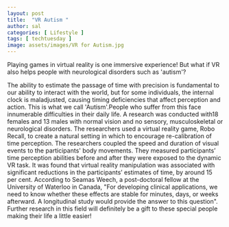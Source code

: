 ```yaml
---
layout: post
title:  "VR Autism "
author: sal
categories: [ Lifestyle ]
tags: [ techtuesday ]
image: assets/images/VR for Autism.jpg
---
```


Playing games in virtual reality is one immersive experience! But what if VR also helps people with neurological disorders such as 'autism'?

The ability to estimate the passage of time with precision is fundamental to our ability to interact with the world, but for some individuals, the internal clock is maladjusted, causing timing deficiencies that affect perception and action. This is what we call 'Autism'.People who suffer from this face innumerable difficulties in their daily life. A research was conducted with18 females and 13 males with normal vision and no sensory, musculoskeletal or neurological disorders. The researchers used a virtual reality game, Robo Recall, to create a natural setting in which to encourage re-calibration of time perception. The researchers coupled the speed and duration of visual events to the participants' body movements. They measured participants’ time perception abilities before and after they were exposed to the dynamic VR task. It was found that virtual reality manipulation was associated with significant reductions in the participants’ estimates of time, by around 15 per cent. According to Seamas Weech, a post-doctoral fellow at the University of Waterloo in Canada, "For developing clinical applications, we need to know whether these effects are stable for minutes, days, or weeks afterward. A longitudinal study would provide the answer to this question". Further research in this field will definitely be a gift to these special people making their life a little easier!
